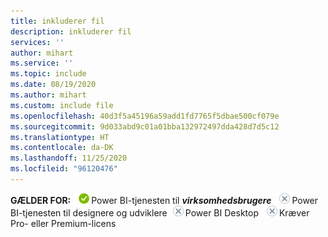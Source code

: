 ```yaml
---
title: inkluderer fil
description: inkluderer fil
services: ''
author: mihart
ms.service: ''
ms.topic: include
ms.date: 08/19/2020
ms.author: mihart
ms.custom: include file
ms.openlocfilehash: 40d3f5a45196a59add1fd7765f5dbae500cf079e
ms.sourcegitcommit: 9d033abd9c01a01bba132972497dda428d7d5c12
ms.translationtype: HT
ms.contentlocale: da-DK
ms.lasthandoff: 11/25/2020
ms.locfileid: "96120476"
---
```

<Token>**GÆLDER FOR:** ![Gælder for.](media/yes.png)Power BI-tjenesten til **_virksomhedsbrugere_** ![Gælder ikke for.](media/no.png)Power BI-tjenesten til designere og udviklere![Gælder ikke for.](media/no.png)Power BI Desktop ![Gælder ikke for.](media/no.png)Kræver Pro- eller Premium-licens   </Token>